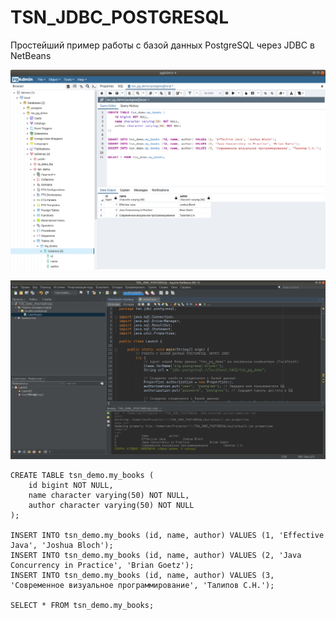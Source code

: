 # TSN_JDBC_POSTGRESQL
Простейший пример работы с базой данных PostgreSQL через JDBC в NetBeans

![srcreenshot](screenshot_1.png)

![srcreenshot](screenshot_2.png)

```
CREATE TABLE tsn_demo.my_books (
    id bigint NOT NULL,
    name character varying(50) NOT NULL,
    author character varying(50) NOT NULL
);

INSERT INTO tsn_demo.my_books (id, name, author) VALUES (1, 'Effective Java', 'Joshua Bloch');
INSERT INTO tsn_demo.my_books (id, name, author) VALUES (2, 'Java Concurrency in Practice', 'Brian Goetz');
INSERT INTO tsn_demo.my_books (id, name, author) VALUES (3, 'Современное визуальное программирование', 'Талипов С.Н.');

SELECT * FROM tsn_demo.my_books;
```
